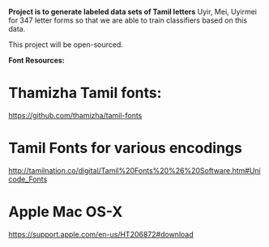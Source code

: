 
**Project is to generate labeled data sets of Tamil letters**
Uyir, Mei, Uyirmei for 347 letter forms so that we are able to train classifiers
based on this data.

This project will be open-sourced.


**Font Resources:**

# Thamizha Tamil fonts: 
  https://github.com/thamizha/tamil-fonts

# Tamil Fonts for various encodings
  http://tamilnation.co/digital/Tamil%20Fonts%20%26%20Software.htm#Unicode_Fonts

# Apple Mac OS-X
  https://support.apple.com/en-us/HT206872#download
